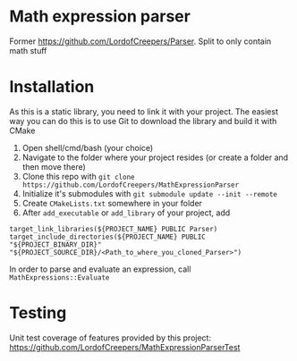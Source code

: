 # Math expression parser
Former https://github.com/LordofCreepers/Parser. Split to only contain math stuff

# Installation
As this is a static library, you need to link it with your project. 
The easiest way you can do this is to use Git to download the library and build it with CMake
1. Open shell/cmd/bash (your choice)
1. Navigate to the folder where your project resides (or create a folder and then move there)
1. Clone this repo with ```git clone https://github.com/LordofCreepers/MathExpressionParser```
1. Initialize it's submodules with ```git submodule update --init --remote```
1. Create `CMakeLists.txt` somewhere in your folder
1. After `add_executable` or `add_library` of your project, add 
```add_subdirectory(<Path_to_where_you_cloned_Parser>)  
target_link_libraries(${PROJECT_NAME} PUBLIC Parser)
target_include_directories(${PROJECT_NAME} PUBLIC "${PROJECT_BINARY_DIR}" "${PROJECT_SOURCE_DIR}/<Path_to_where_you_cloned_Parser>")
```

In order to parse and evaluate an expression, call `MathExpressions::Evaluate`

# Testing
Unit test coverage of features provided by this project: https://github.com/LordofCreepers/MathExpressionParserTest